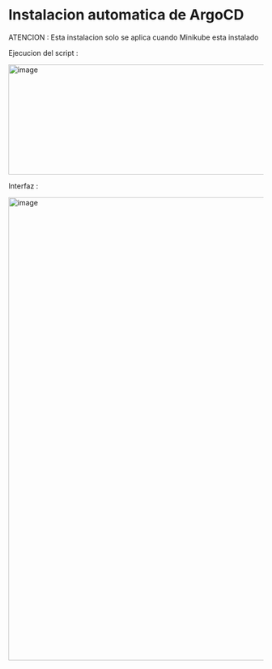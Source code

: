 # Instalacion automatica de ArgoCD 

ATENCION : Esta instalacion solo se aplica cuando Minikube esta instalado

Ejecucion del script :

<img width="666" height="218" alt="image" src="https://github.com/user-attachments/assets/af8284f6-9e85-4178-9bfd-45f11b060911" />

Interfaz :

<img width="1856" height="916" alt="image" src="https://github.com/user-attachments/assets/18fada5f-6981-4bbc-b2c0-d5c4a030af7a" />
